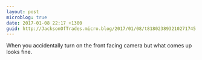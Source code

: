 ```yaml
---
layout: post
microblog: true
date: 2017-01-08 22:17 +1300
guid: http://JacksonOfTrades.micro.blog/2017/01/08/t818023893210271745.html
---
```

When you accidentally turn on the front facing camera but what comes up looks fine.
